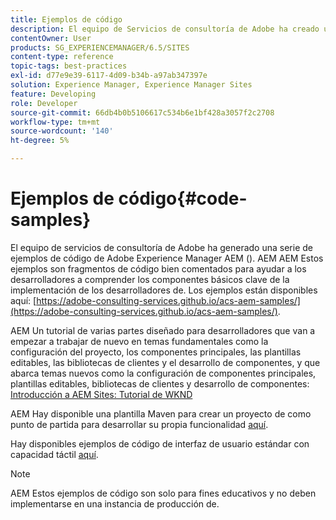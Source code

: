 ```yaml
---
title: Ejemplos de código
description: El equipo de Servicios de consultoría de Adobe ha creado una serie de ejemplos de código Adobe Experience Manager.
contentOwner: User
products: SG_EXPERIENCEMANAGER/6.5/SITES
content-type: reference
topic-tags: best-practices
exl-id: d77e9e39-6117-4d09-b34b-a97ab347397e
solution: Experience Manager, Experience Manager Sites
feature: Developing
role: Developer
source-git-commit: 66db4b0b5106617c534b6e1bf428a3057f2c2708
workflow-type: tm+mt
source-wordcount: '140'
ht-degree: 5%

---
```


# Ejemplos de código{#code-samples}

El equipo de servicios de consultoría de Adobe ha generado una serie de ejemplos de código de Adobe Experience Manager AEM (). AEM AEM Estos ejemplos son fragmentos de código bien comentados para ayudar a los desarrolladores a comprender los componentes básicos clave de la implementación de los desarrolladores de. Los ejemplos están disponibles aquí: [https://adobe-consulting-services.github.io/acs-aem-samples/](https://adobe-consulting-services.github.io/acs-aem-samples/).

AEM Un tutorial de varias partes diseñado para desarrolladores que van a empezar a trabajar de nuevo en temas fundamentales como la configuración del proyecto, los componentes principales, las plantillas editables, las bibliotecas de clientes y el desarrollo de componentes, y que abarca temas nuevos como la configuración de componentes principales, plantillas editables, bibliotecas de clientes y desarrollo de componentes: [Introducción a AEM Sites: Tutorial de WKND](https://experienceleague.adobe.com/docs/experience-manager-learn/getting-started-wknd-tutorial-develop/overview.html?lang=es)

AEM Hay disponible una plantilla Maven para crear un proyecto de como punto de partida para desarrollar su propia funcionalidad [aquí](https://github.com/adobe/aem-project-archetype).

Hay disponibles ejemplos de código de interfaz de usuario estándar con capacidad táctil [aquí](/help/sites-developing/developing-components.md).

>[!NOTE]
>
>AEM Estos ejemplos de código son solo para fines educativos y no deben implementarse en una instancia de producción de.
